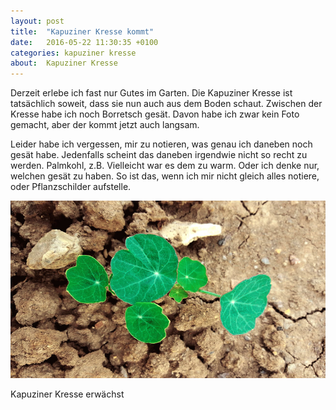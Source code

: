 ```yaml
---
layout: post
title:  "Kapuziner Kresse kommt"
date:   2016-05-22 11:30:35 +0100
categories: kapuziner kresse
about:  Kapuziner Kresse
---
```


Derzeit erlebe ich fast nur Gutes im Garten. Die Kapuziner Kresse ist tatsächlich soweit, dass sie nun auch aus dem Boden schaut. Zwischen der Kresse habe ich noch Borretsch gesät. Davon habe ich zwar kein Foto gemacht, aber der kommt jetzt auch langsam.

Leider habe ich vergessen, mir zu notieren, was genau ich daneben noch gesät habe. Jedenfalls scheint das daneben irgendwie nicht so recht zu werden. Palmkohl, z.B. Vielleicht war es dem zu warm. Oder ich denke nur, welchen gesät zu haben. So ist das, wenn ich mir nicht gleich alles notiere, oder Pflanzschilder aufstelle.

<div class="post-image">
    <img src="/img/kapuziner_kresse_01.jpg" alt="Kapuziner Kresse" />
    <p class="post-image-caption">Kapuziner Kresse erwächst</p>
</div>
